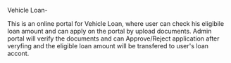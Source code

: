 Vehicle Loan-

This is an online portal for Vehicle Loan, where user can check his eligibile loan amount and can apply on the portal by upload documents. Admin portal will verify the documents and can Approve/Reject application after veryfing and the eligible loan amount will be transfered to user's loan accont.
